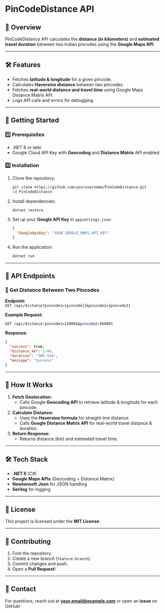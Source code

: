 # PinCodeDistance API

## 📌 Overview
PinCodeDistance API calculates the **distance (in kilometers)** and **estimated travel duration** between two Indian pincodes using the **Google Maps API**.

---

## 🛠️ Features
- Fetches **latitude & longitude** for a given pincode.
- Calculates **Haversine distance** between two pincodes.
- Fetches **real-world distance and travel time** using Google Maps Distance Matrix API.
- Logs API calls and errors for debugging.

---

## 🚀 Getting Started
### 1️⃣ Prerequisites
- .NET 6 or later
- Google Cloud API Key with **Geocoding** and **Distance Matrix** API enabled

### 2️⃣ Installation
1. Clone the repository:
   ```sh
   git clone https://github.com/yourusername/PinCodeDistance.git
   cd PinCodeDistance
   ```
2. Install dependencies:
   ```sh
   dotnet restore
   ```
3. Set up your **Google API Key** in `appsettings.json`:
   ```json
   {
     "GoogleApiKey": "YOUR_GOOGLE_MAPS_API_KEY"
   }
   ```
4. Run the application:
   ```sh
   dotnet run
   ```

---

## 📌 API Endpoints
### 🔹 Get Distance Between Two Pincodes
**Endpoint:**  
`GET /api/distance?pincode1={pincode1}&pincode2={pincode2}`

**Example Request:**
```sh
GET /api/distance?pincode1=110001&pincode2=560001
```

**Response:**
```json
{
  "success": true,
  "distance_km": 1740,
  "duration": "30h 15m",
  "message": "Success"
}
```

---

## 🔹 How It Works
1. **Fetch Geolocation:**
   - Calls Google **Geocoding API** to retrieve latitude & longitude for each pincode.
2. **Calculate Distance:**
   - Uses the **Haversine formula** for straight-line distance.
   - Calls **Google Distance Matrix API** for real-world travel distance & duration.
3. **Return Response:**
   - Returns distance (km) and estimated travel time.

---

## 🛠️ Tech Stack
- **.NET 6** (C#)
- **Google Maps APIs** (Geocoding + Distance Matrix)
- **Newtonsoft.Json** for JSON handling
- **Serilog** for logging

---

## 📜 License
This project is licensed under the **MIT License**.

---

## 🤝 Contributing
1. Fork the repository.
2. Create a new branch (`feature-branch`).
3. Commit changes and push.
4. Open a **Pull Request**!

---

## 📧 Contact
For questions, reach out at **your.email@example.com** or open an **issue** on GitHub!

